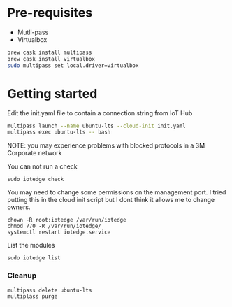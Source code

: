 # Pre-requisites
- Mutli-pass
- Virtualbox

```bash
brew cask install multipass
brew cask install virtualbox
sudo multipass set local.driver=virtualbox
```

# Getting started
Edit the init.yaml file to contain a connection string from IoT Hub

```bash
multipass launch --name ubuntu-lts --cloud-init init.yaml
multipass exec ubuntu-lts -- bash
```

NOTE: you may experience problems with blocked protocols in a 3M Corporate network


You can not run a check
```
sudo iotedge check
```

You may need to change some permissions on the management port. I tried putting this in the cloud init script but I dont think it allows me to change owners.

```
chown -R root:iotedge /var/run/iotedge
chmod 770 -R /var/run/iotedge/
systemctl restart iotedge.service
```




List the modules
```
sudo iotedge list
```



### Cleanup
```
multipass delete ubuntu-lts
multiplass purge
```